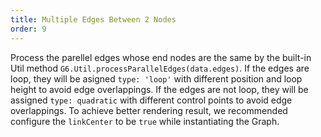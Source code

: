 ```yaml
---
title: Multiple Edges Between 2 Nodes
order: 9
---
```


Process the parellel edges whose end nodes are the same by the built-in Util method `G6.Util.processParallelEdges(data.edges)`. If the edges are loop, they will be asigned `type: 'loop'` with different position and loop height to avoid edge overlappings. If the edges are not loop, they will be assigned `type: quadratic` with different control points to avoid edge overlappings. To achieve better rendering result, we recommended configure the `linkCenter` to be `true` while instantiating the Graph.
